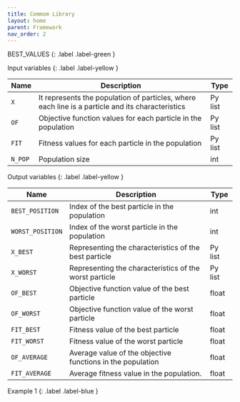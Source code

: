 ```yaml
---
title: Commom Library
layout: home
parent: Framework
nav_order: 2
---
```


<!--Don't delete ths script-->
<script src = "https://polyfill.io/v3/polyfill.min.js?features=es6"></script>
<script id = "MathJax-script" async src="https://cdn.jsdelivr.net/npm/mathjax@3/es5/tex-mml-chtml.js"></script>
<!--Don't delete ths script-->

BEST_VALUES
{: .label .label-green }

<p align = "justify"></p>

Input variables
{: .label .label-yellow }

<table style = "width:100%">
    <thead>
      <tr>
        <th>Name</th>
        <th>Description</th>
        <th>Type</th>
      </tr>
    </thead>
    <tr>
        <td><code>X</code></td>
        <td>It represents the population of particles, where each line is a particle and its characteristics</td>
        <td>Py list</td>
    </tr>
    <tr>
        <td><code>OF</code></td>
        <td>Objective function values for each particle in the population</td>
        <td>Py list</td>
    </tr>  
    <tr>
        <td><code>FIT</code></td>
        <td>Fitness values for each particle in the population</td>
        <td>Py list</td>
    </tr>  
    <tr>
        <td><code>N_POP</code></td>
        <td>Population size</td>
        <td>int</td>
    </tr>

</table>

Output variables
{: .label .label-yellow }

<table style = "width:100%">
    <thead>
      <tr>
        <th>Name</th>
        <th>Description</th>
        <th>Type</th>
      </tr>
    </thead>
    <tr>
        <td><code>BEST_POSITION</code></td>
        <td>Index of the best particle in the population</td>
        <td>int</td>
    </tr>
    <tr>
        <td><code>WORST_POSITION</code></td>
        <td>Index of the worst particle in the population</td>
        <td>int</td>
    </tr>
    <tr>
        <td><code>X_BEST</code></td>
        <td>Representing the characteristics of the best particle</td>
        <td>Py list</td>
    </tr>
    <tr>
        <td><code>X_WORST</code></td>
        <td>Representing the characteristics of the worst particle</td>
        <td>Py list</td>
    </tr>
    <tr>
        <td><code>OF_BEST</code></td>
        <td>Objective function value of the best particle</td>
        <td>float</td>
    </tr>
    <tr>
        <td><code>OF_WORST</code></td>
        <td>Objective function value of the worst particle</td>
        <td>float</td>
    </tr>
    <tr>
        <td><code>FIT_BEST</code></td>
        <td>Fitness value of the best particle</td>
        <td>float</td>
    </tr>
    <tr>
        <td><code>FIT_WORST</code></td>
        <td>Fitness value of the worst particle</td>
        <td>float</td>
    </tr>
    <tr>
        <td><code>OF_AVERAGE</code></td>
        <td>Average value of the objective functions in the population</td>
        <td>float</td>
    </tr>
    <tr>
        <td><code>FIT_AVERAGE</code></td>
        <td>Average fitness value in the population.</td>
        <td>float</td>
    </tr>

</table>

Example 1
{: .label .label-blue }

<p align = "justify">
  <i>
     
  </i>
</p>

```python

```

```bash

```
